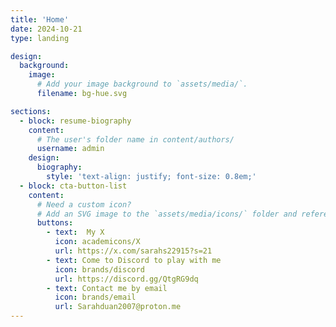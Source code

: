```yaml
---
title: 'Home'
date: 2024-10-21
type: landing

design:
  background:
    image:
      # Add your image background to `assets/media/`.
      filename: bg-hue.svg

sections:
  - block: resume-biography
    content:
      # The user's folder name in content/authors/
      username: admin
    design:
      biography:
        style: 'text-align: justify; font-size: 0.8em;'
  - block: cta-button-list
    content:
      # Need a custom icon?
      # Add an SVG image to the `assets/media/icons/` folder and reference it in the `icon` field below
      buttons:
        - text:  My X
          icon: academicons/X
          url: https://x.com/sarahs22915?s=21
        - text: Come to Discord to play with me
          icon: brands/discord
          url: https://discord.gg/QtgRG9dq
        - text: Contact me by email
          icon: brands/email
          url: Sarahduan2007@proton.me
---
```


